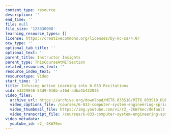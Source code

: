 ```yaml
---
content_type: resource
description: ''
end_time: ''
file: null
file_size: '123330908'
learning_resource_types: []
license: https://creativecommons.org/licenses/by-nc-sa/4.0/
ocw_type: ''
optional_tab_title: ''
optional_text: ''
parent_title: Instructor Insights
parent_type: ThisCourseAtMITSection
related_resources_text: ''
resource_index_text: ''
resourcetype: Video
start_time: '1'
title: Infusing Active Learning into 6.033 Recitations
uid: e3329846-53d9-016b-a16d-adba4b432036
video_files:
  archive_url: https://archive.org/download/MIT6.033S18/MIT6_033S18_DUET_Lecture_300k.mp4
  video_captions_file: /courses/6-033-computer-system-engineering-spring-2018/2b22f0394b71569eb9d47f66efc2d366_r2_-2KW76ec.vtt
  video_thumbnail_file: https://img.youtube.com/vi/r2_-2KW76ec/default.jpg
  video_transcript_file: /courses/6-033-computer-system-engineering-spring-2018/953166c641bf9f95d6f0fd2ddc934bf5_r2_-2KW76ec.pdf
video_metadata:
  youtube_id: r2_-2KW76ec
---
```

